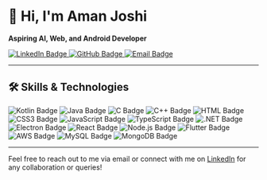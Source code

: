 # 👋 Hi, I'm Aman Joshi

**Aspiring AI, Web, and Android Developer**

<div id="badges">
  <a href="https://linkedin.com/in/aman-joshi-4897a0209">
    <img src="https://img.shields.io/badge/LinkedIn-blue?style=for-the-badge&logo=linkedin&logoColor=white" alt="LinkedIn Badge"/>
  </a>
  <a href="https://github.com/AMANj2002">
    <img src="https://img.shields.io/badge/GitHub-black?style=for-the-badge&logo=github&logoColor=white" alt="GitHub Badge"/>
  </a>
  <a href="mailto:sctaman21@gmail.com">
    <img src="https://img.shields.io/badge/Email-red?style=for-the-badge&logo=gmail&logoColor=white" alt="Email Badge"/>
  </a>
</div>

---

## 🛠 Skills & Technologies

<div id="skills">
  <img src="https://img.shields.io/badge/Kotlin-7F52FF?style=for-the-badge&logo=kotlin&logoColor=white" alt="Kotlin Badge"/>
  <img src="https://img.shields.io/badge/Java-007396?style=for-the-badge&logo=java&logoColor=white" alt="Java Badge"/>
  <img src="https://img.shields.io/badge/C-A8B9CC?style=for-the-badge&logo=c&logoColor=white" alt="C Badge"/>
  <img src="https://img.shields.io/badge/C++-00599C?style=for-the-badge&logo=c%2B%2B&logoColor=white" alt="C++ Badge"/>
  <img src="https://img.shields.io/badge/HTML-E34F26?style=for-the-badge&logo=html5&logoColor=white" alt="HTML Badge"/>
  <img src="https://img.shields.io/badge/CSS3-1572B6?style=for-the-badge&logo=css3&logoColor=white" alt="CSS3 Badge"/>
  <img src="https://img.shields.io/badge/JavaScript-F7DF1E?style=for-the-badge&logo=javascript&logoColor=black" alt="JavaScript Badge"/>
  <img src="https://img.shields.io/badge/TypeScript-3178C6?style=for-the-badge&logo=typescript&logoColor=white" alt="TypeScript Badge"/>
  <img src="https://img.shields.io/badge/.NET-512BD4?style=for-the-badge&logo=.net&logoColor=white" alt=".NET Badge"/>
  <img src="https://img.shields.io/badge/Electron-47848F?style=for-the-badge&logo=electron&logoColor=white" alt="Electron Badge"/>
  <img src="https://img.shields.io/badge/React-61DAFB?style=for-the-badge&logo=react&logoColor=black" alt="React Badge"/>
  <img src="https://img.shields.io/badge/Node.js-339933?style=for-the-badge&logo=node.js&logoColor=white" alt="Node.js Badge"/>
  <img src="https://img.shields.io/badge/Flutter-02569B?style=for-the-badge&logo=flutter&logoColor=white" alt="Flutter Badge"/>
  <img src="https://img.shields.io/badge/AWS-232F3E?style=for-the-badge&logo=amazon-aws&logoColor=white" alt="AWS Badge"/>
  <img src="https://img.shields.io/badge/MySQL-4479A1?style=for-the-badge&logo=mysql&logoColor=white" alt="MySQL Badge"/>
  <img src="https://img.shields.io/badge/MongoDB-47A248?style=for-the-badge&logo=mongodb&logoColor=white" alt="MongoDB Badge"/>
</div>

---

Feel free to reach out to me via email or connect with me on [LinkedIn](https://linkedin.com/in/aman-joshi-4897a0209) for any collaboration or queries!
